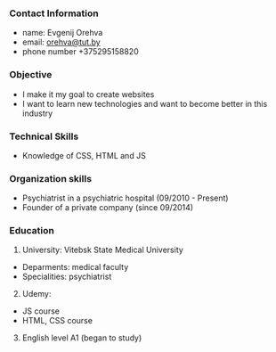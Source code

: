 ### Contact Information

 - name: Evgenij Orehva 
 - email: orehva@tut.by 
 - phone number +375295158820

### Objective

- I make it my goal to create websites
- I want to learn new technologies and want to become better in this industry

### Technical Skills

- Knowledge of CSS, HTML and JS

### Organization skills
- Psychiatrist in a psychiatric hospital (09/2010 - Present)
- Founder of a private company (since 09/2014)


### Education

 1. University:  Vitebsk State Medical University
- Deparments:  medical faculty
- Specialities: psychiatrist

2. Udemy:  
- JS course
- HTML, CSS course

3. English level
A1 (began to study)
